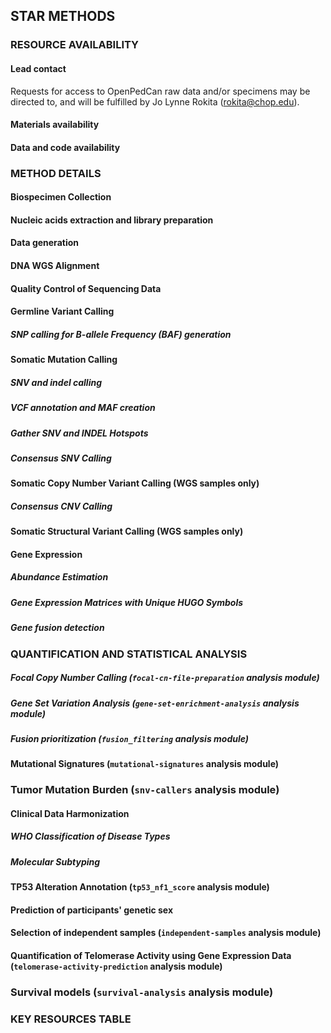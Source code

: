 ## STAR METHODS

### RESOURCE AVAILABILITY

#### Lead contact

Requests for access to OpenPedCan raw data and/or specimens may be directed to, and will be fulfilled by Jo Lynne Rokita (rokita@chop.edu).

#### Materials availability


#### Data and code availability


### METHOD DETAILS

#### Biospecimen Collection


#### Nucleic acids extraction and library preparation


#### Data generation


#### DNA WGS Alignment


#### Quality Control of Sequencing Data


#### Germline Variant Calling

##### SNP calling for B-allele Frequency (BAF) generation




#### Somatic Mutation Calling


##### SNV and indel calling


##### VCF annotation and MAF creation


##### Gather SNV and INDEL Hotspots


##### Consensus SNV Calling


#### Somatic Copy Number Variant Calling (WGS samples only)


##### Consensus CNV Calling


#### Somatic Structural Variant Calling (WGS samples only)


#### Gene Expression


##### Abundance Estimation


##### Gene Expression Matrices with Unique HUGO Symbols


##### Gene fusion detection


### QUANTIFICATION AND STATISTICAL ANALYSIS



##### Focal Copy Number Calling (`focal-cn-file-preparation` analysis module)



##### Gene Set Variation Analysis (`gene-set-enrichment-analysis` analysis module)




##### Fusion prioritization (`fusion_filtering` analysis module)




#### Mutational Signatures (`mutational-signatures` analysis module)



### Tumor Mutation Burden (`snv-callers` analysis module)


#### Clinical Data Harmonization

##### WHO Classification of Disease Types


##### Molecular Subtyping


#### TP53 Alteration Annotation (`tp53_nf1_score` analysis module)


#### Prediction of participants' genetic sex


#### Selection of independent samples (`independent-samples` analysis module)


#### Quantification of Telomerase Activity using Gene Expression Data (`telomerase-activity-prediction` analysis module)


### Survival models (`survival-analysis` analysis module)


### KEY RESOURCES TABLE



